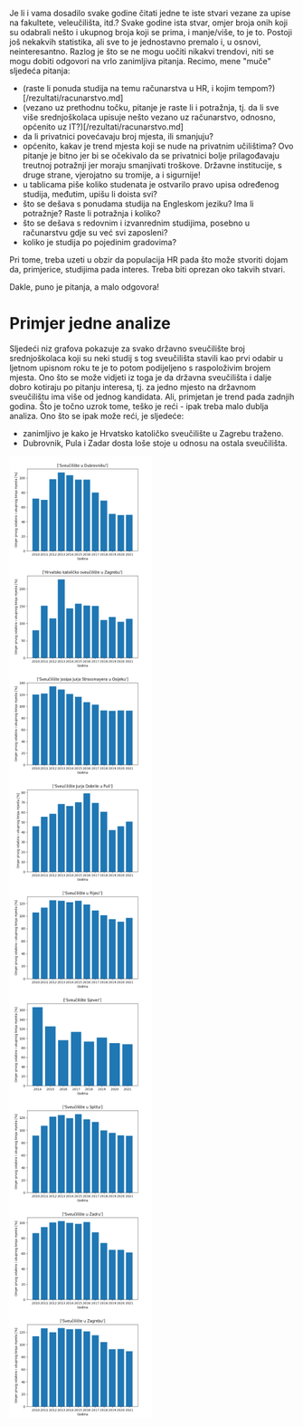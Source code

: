 Je li i vama dosadilo svake godine čitati jedne te iste stvari vezane za upise na fakultete, veleučilišta, itd.? Svake godine ista stvar, omjer broja onih koji su odabrali nešto i ukupnog broja koji se prima, i manje/više, to je to. Postoji još nekakvih statistika, ali sve to je jednostavno premalo i, u osnovi, neinteresantno. Razlog je što se ne mogu uočiti nikakvi trendovi, niti se mogu dobiti odgovori na vrlo zanimljiva pitanja. Recimo, mene "muče" sljedeća pitanja:

- (raste li ponuda studija na temu računarstva u HR, i kojim tempom?)[/rezultati/racunarstvo.md]
- (vezano uz prethodnu točku, pitanje je raste li i potražnja, tj. da li sve više srednjoškolaca upisuje nešto vezano uz računarstvo, odnosno, općenito uz IT?)[/rezultati/racunarstvo.md]
- da li privatnici povećavaju broj mjesta, ili smanjuju?
- općenito, kakav je trend mjesta koji se nude na privatnim učilištima? Ovo pitanje je bitno jer bi se očekivalo da se privatnici bolje prilagođavaju treutnoj potražnji jer moraju smanjivati troškove. Državne institucije, s druge strane, vjerojatno su tromije, a i sigurnije!
- u tablicama piše koliko studenata je ostvarilo pravo upisa određenog studija, međutim, upišu li doista svi?
- što se dešava s ponudama studija na Engleskom jeziku? Ima li potražnje? Raste li potražnja i koliko?
- što se dešava s redovnim i izvanrednim studijima, posebno u računarstvu gdje su već svi zaposleni?
- koliko je studija po pojedinim gradovima?

Pri tome, treba uzeti u obzir da populacija HR pada što može stvoriti dojam da, primjerice, studijima pada interes. Treba biti oprezan oko takvih stvari.

Dakle, puno je pitanja, a malo odgovora!

# Primjer jedne analize

Sljedeći niz grafova pokazuje za svako državno sveučilište broj srednjoškolaca koji su neki studij s tog sveučilišta stavili kao prvi odabir u ljetnom upisnom roku te je to potom podijeljeno s raspoloživim brojem mjesta. Ono što se može vidjeti iz toga je da državna sveučilišta i dalje dobro kotiraju po pitanju interesa, tj. za jedno mjesto na državnom sveučilištu ima više od jednog kandidata. Ali, primjetan je trend pada zadnjih godina. Što je točno uzrok tome, teško je reći - ipak treba malo dublja analiza. Ono što se ipak može reći, je sljedeće:

- zanimljivo je kako je Hrvatsko katoličko sveučilište u Zagrebu traženo.
- Dubrovnik, Pula i Zadar dosta loše stoje u odnosu na ostala sveučilišta.


<img src="/rezultati/slike/unidu.png" alt="Sveučilište u Dubrovniku" width="50%" align="center" />

<img src="/rezultati/slike/unihk.png" alt="Hrvatsko katoličko sveučilište u Zagrebu" width="50%" align="center" />

<img src="/rezultati/slike/unios.png" alt="Sveučilište u Osijeku" width="50%" align="center" />

<img src="/rezultati/slike/unipu.png" alt="Sveučilište u Puli" width="50%" align="center" />

<img src="/rezultati/slike/uniri.png" alt="Sveučilište u Rijeci" width="50%" align="center" />

<img src="/rezultati/slike/unisj.png" alt="Sveučilište Sjever" width="50%" align="center" />

<img src="/rezultati/slike/unist.png" alt="Sveučilište u Splitu" width="50%" align="center" />

<img src="/rezultati/slike/unizd.png" alt="Sveučilište u Zadru" width="50%" align="center" />

<img src="/rezultati/slike/unizg.png" alt="Sveučilište u Zagrebu" width="50%" align="center" />

